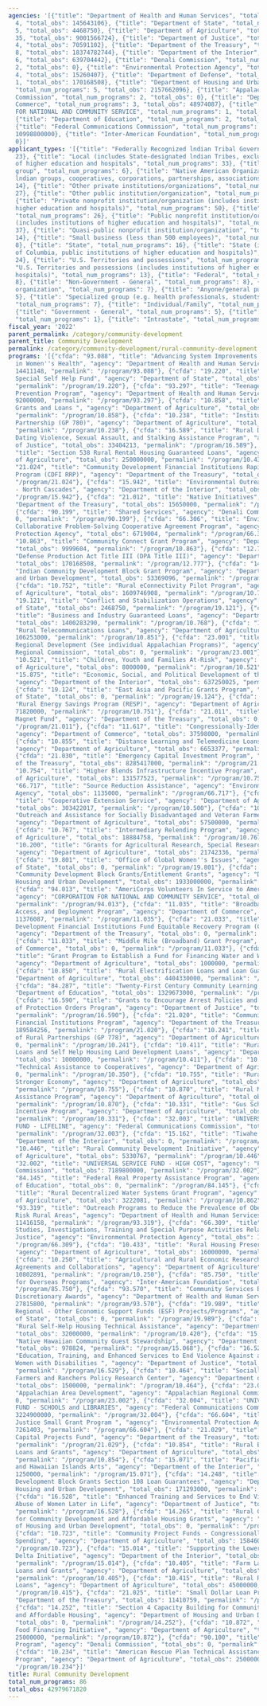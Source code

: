 ```yaml
---
agencies: '[{"title": "Department of Health and Human Services", "total_num_programs":
  4, "total_obs": 145643106}, {"title": "Department of State", "total_num_programs":
  5, "total_obs": 4468750}, {"title": "Department of Agriculture", "total_num_programs":
  35, "total_obs": 9001566724}, {"title": "Department of Justice", "total_num_programs":
  4, "total_obs": 70591102}, {"title": "Department of the Treasury", "total_num_programs":
  8, "total_obs": 18374782744}, {"title": "Department of the Interior", "total_num_programs":
  6, "total_obs": 639704442}, {"title": "Denali Commission", "total_num_programs":
  2, "total_obs": 0}, {"title": "Environmental Protection Agency", "total_num_programs":
  4, "total_obs": 15260407}, {"title": "Department of Defense", "total_num_programs":
  1, "total_obs": 170168508}, {"title": "Department of Housing and Urban Development",
  "total_num_programs": 5, "total_obs": 2157662096}, {"title": "Appalachian Regional
  Commission", "total_num_programs": 2, "total_obs": 0}, {"title": "Department of
  Commerce", "total_num_programs": 3, "total_obs": 48974087}, {"title": "CORPORATION
  FOR NATIONAL AND COMMUNITY SERVICE", "total_num_programs": 1, "total_obs": 22376854},
  {"title": "Department of Education", "total_num_programs": 2, "total_obs": 1329673000},
  {"title": "Federal Communications Commission", "total_num_programs": 3, "total_obs":
  10998800000}, {"title": "Inter-American Foundation", "total_num_programs": 1, "total_obs":
  0}]'
applicant_types: '[{"title": "Federally Recognized lndian Tribal Governments", "total_num_programs":
  23}, {"title": "Local (includes State-designated lndian Tribes, excludes institutions
  of higher education and hospitals", "total_num_programs": 33}, {"title": "Minority
  group", "total_num_programs": 6}, {"title": "Native American Organizations (includes
  lndian groups, cooperatives, corporations, partnerships, associations)", "total_num_programs":
  14}, {"title": "Other private institutions/organizations", "total_num_programs":
  27}, {"title": "Other public institution/organization", "total_num_programs": 27},
  {"title": "Private nonprofit institution/organization (includes institutions of
  higher education and hospitals)", "total_num_programs": 50}, {"title": "Profit organization",
  "total_num_programs": 26}, {"title": "Public nonprofit institution/organization
  (includes institutions of higher education and hospitals)", "total_num_programs":
  37}, {"title": "Quasi-public nonprofit institution/organization", "total_num_programs":
  14}, {"title": "Small business (less than 500 employees)", "total_num_programs":
  8}, {"title": "State", "total_num_programs": 16}, {"title": "State (includes District
  of Columbia, public institutions of higher education and hospitals)", "total_num_programs":
  24}, {"title": "U.S. Territories and possessions", "total_num_programs": 16}, {"title":
  "U.S. Territories and possessions (includes institutions of higher education and
  hospitals)", "total_num_programs": 13}, {"title": "Federal", "total_num_programs":
  8}, {"title": "Non-Government - General", "total_num_programs": 8}, {"title": "Sponsored
  organization", "total_num_programs": 7}, {"title": "Anyone/general public", "total_num_programs":
  5}, {"title": "Specialized group (e.g. health professionals, students, veterans)",
  "total_num_programs": 7}, {"title": "Individual/Family", "total_num_programs": 6},
  {"title": "Government - General", "total_num_programs": 5}, {"title": "Interstate",
  "total_num_programs": 1}, {"title": "Intrastate", "total_num_programs": 2}]'
fiscal_year: '2022'
parent_permalink: /category/community-development
parent_title: Community Development
permalink: /category/community-development/rural-community-development
programs: '[{"cfda": "93.088", "title": "Advancing System Improvements for Key Issues
  in Women''s Health", "agency": "Department of Health and Human Services", "total_obs":
  14411148, "permalink": "/program/93.088"}, {"cfda": "19.220", "title": "Ambassadors''
  Special Self Help Fund", "agency": "Department of State", "total_obs": 2000000,
  "permalink": "/program/19.220"}, {"cfda": "93.297", "title": "Teenage Pregnancy
  Prevention Program", "agency": "Department of Health and Human Services", "total_obs":
  92000000, "permalink": "/program/93.297"}, {"cfda": "10.858", "title": "Denali Commission
  Grants and Loans ", "agency": "Department of Agriculture", "total_obs": 1132805,
  "permalink": "/program/10.858"}, {"cfda": "10.238", "title": "Institute of Rural
  Partnership (GP 780)", "agency": "Department of Agriculture", "total_obs": 9500000,
  "permalink": "/program/10.238"}, {"cfda": "16.589", "title": "Rural Domestic Violence,
  Dating Violence, Sexual Assault, and Stalking Assistance Program", "agency": "Department
  of Justice", "total_obs": 33404213, "permalink": "/program/16.589"}, {"cfda": "10.438",
  "title": "Section 538 Rural Rental Housing Guaranteed Loans", "agency": "Department
  of Agriculture", "total_obs": 250000000, "permalink": "/program/10.438"}, {"cfda":
  "21.024", "title": "Community Development Financial Institutions Rapid Response
  Program (CDFI RRP)", "agency": "Department of the Treasury", "total_obs": 0, "permalink":
  "/program/21.024"}, {"cfda": "15.942", "title": "Environmental Outreach and Conservation
  - North Cascades", "agency": "Department of the Interior", "total_obs": 0, "permalink":
  "/program/15.942"}, {"cfda": "21.012", "title": "Native Initiatives", "agency":
  "Department of the Treasury", "total_obs": 15650000, "permalink": "/program/21.012"},
  {"cfda": "90.199", "title": "Shared Services", "agency": "Denali Commission", "total_obs":
  0, "permalink": "/program/90.199"}, {"cfda": "66.306", "title": "Environmental Justice
  Collaborative Problem-Solving Cooperative Agreement Program", "agency": "Environmental
  Protection Agency", "total_obs": 6719004, "permalink": "/program/66.306"}, {"cfda":
  "10.863", "title": "Community Connect Grant Program", "agency": "Department of Agriculture",
  "total_obs": 9999604, "permalink": "/program/10.863"}, {"cfda": "12.777", "title":
  "Defense Production Act Title III (DPA Title III)", "agency": "Department of Defense",
  "total_obs": 170168508, "permalink": "/program/12.777"}, {"cfda": "14.862", "title":
  "Indian Community Development Block Grant Program", "agency": "Department of Housing
  and Urban Development", "total_obs": 53369096, "permalink": "/program/14.862"},
  {"cfda": "10.752", "title": "Rural eConnectivity Pilot Program", "agency": "Department
  of Agriculture", "total_obs": 1609746908, "permalink": "/program/10.752"}, {"cfda":
  "19.121", "title": "Conflict and Stabilization Operations", "agency": "Department
  of State", "total_obs": 2468750, "permalink": "/program/19.121"}, {"cfda": "10.768",
  "title": "Business and Industry Guaranteed Loans", "agency": "Department of Agriculture",
  "total_obs": 1400283290, "permalink": "/program/10.768"}, {"cfda": "10.851", "title":
  "Rural Telecommunications Loans", "agency": "Department of Agriculture", "total_obs":
  106253000, "permalink": "/program/10.851"}, {"cfda": "23.001", "title": "Appalachian
  Regional Development (See individual Appalachian Programs)", "agency": "Appalachian
  Regional Commission", "total_obs": 0, "permalink": "/program/23.001"}, {"cfda":
  "10.521", "title": "Children, Youth and Families At-Risk", "agency": "Department
  of Agriculture", "total_obs": 8000000, "permalink": "/program/10.521"}, {"cfda":
  "15.875", "title": "Economic, Social, and Political Development of the Territories",
  "agency": "Department of the Interior", "total_obs": 637250025, "permalink": "/program/15.875"},
  {"cfda": "19.124", "title": "East Asia and Pacific Grants Program", "agency": "Department
  of State", "total_obs": 0, "permalink": "/program/19.124"}, {"cfda": "10.751", "title":
  "Rural Energy Savings Program (RESP)", "agency": "Department of Agriculture", "total_obs":
  71820000, "permalink": "/program/10.751"}, {"cfda": "21.011", "title": "Capital
  Magnet Fund", "agency": "Department of the Treasury", "total_obs": 0, "permalink":
  "/program/21.011"}, {"cfda": "11.617", "title": "Congressionally-Identified Projects",
  "agency": "Department of Commerce", "total_obs": 37598000, "permalink": "/program/11.617"},
  {"cfda": "10.855", "title": "Distance Learning and Telemedicine Loans and Grants",
  "agency": "Department of Agriculture", "total_obs": 6653377, "permalink": "/program/10.855"},
  {"cfda": "21.030", "title": "Emergency Capital Investment Program", "agency": "Department
  of the Treasury", "total_obs": 8285417000, "permalink": "/program/21.030"}, {"cfda":
  "10.754", "title": "Higher Blends Infrastructure Incentive Program", "agency": "Department
  of Agriculture", "total_obs": 131577523, "permalink": "/program/10.754"}, {"cfda":
  "66.717", "title": "Source Reduction Assistance", "agency": "Environmental Protection
  Agency", "total_obs": 1135000, "permalink": "/program/66.717"}, {"cfda": "10.500",
  "title": "Cooperative Extension Service", "agency": "Department of Agriculture",
  "total_obs": 303422017, "permalink": "/program/10.500"}, {"cfda": "10.443", "title":
  "Outreach and Assistance for Socially Disadvantaged and Veteran Farmers and Ranchers",
  "agency": "Department of Agriculture", "total_obs": 57500000, "permalink": "/program/10.443"},
  {"cfda": "10.767", "title": "Intermediary Relending Program", "agency": "Department
  of Agriculture", "total_obs": 18884758, "permalink": "/program/10.767"}, {"cfda":
  "10.200", "title": "Grants for Agricultural Research, Special Research Grants",
  "agency": "Department of Agriculture", "total_obs": 21742336, "permalink": "/program/10.200"},
  {"cfda": "19.801", "title": "Office of Global Women''s Issues", "agency": "Department
  of State", "total_obs": 0, "permalink": "/program/19.801"}, {"cfda": "14.218", "title":
  "Community Development Block Grants/Entitlement Grants", "agency": "Department of
  Housing and Urban Development", "total_obs": 1933000000, "permalink": "/program/14.218"},
  {"cfda": "94.013", "title": "AmeriCorps Volunteers In Service to America 94.013",
  "agency": "CORPORATION FOR NATIONAL AND COMMUNITY SERVICE", "total_obs": 22376854,
  "permalink": "/program/94.013"}, {"cfda": "11.035", "title": "Broadband Equity,
  Access, and Deployment Program", "agency": "Department of Commerce", "total_obs":
  11376087, "permalink": "/program/11.035"}, {"cfda": "21.033", "title": "Community
  Development Financial Institutions Fund Equitable Recovery Program (CDFI ERP)",
  "agency": "Department of the Treasury", "total_obs": 0, "permalink": "/program/21.033"},
  {"cfda": "11.033", "title": "Middle Mile (Broadband) Grant Program", "agency": "Department
  of Commerce", "total_obs": 0, "permalink": "/program/11.033"}, {"cfda": "10.864",
  "title": "Grant Program to Establish a Fund for Financing Water and Wastewater Projects",
  "agency": "Department of Agriculture", "total_obs": 1000000, "permalink": "/program/10.864"},
  {"cfda": "10.850", "title": "Rural Electrification Loans and Loan Guarantees", "agency":
  "Department of Agriculture", "total_obs": 4404330000, "permalink": "/program/10.850"},
  {"cfda": "84.287", "title": "Twenty-First Century Community Learning Centers", "agency":
  "Department of Education", "total_obs": 1329673000, "permalink": "/program/84.287"},
  {"cfda": "16.590", "title": "Grants to Encourage Arrest Policies and Enforcement
  of Protection Orders Program", "agency": "Department of Justice", "total_obs": 29416268,
  "permalink": "/program/16.590"}, {"cfda": "21.020", "title": "Community Development
  Financial Institutions Program", "agency": "Department of the Treasury", "total_obs":
  189584256, "permalink": "/program/21.020"}, {"cfda": "10.241", "title": "Institute
  of Rural Partnerships (GP 778)", "agency": "Department of Agriculture", "total_obs":
  0, "permalink": "/program/10.241"}, {"cfda": "10.411", "title": "Rural Housing Site
  Loans and Self Help Housing Land Development Loans", "agency": "Department of Agriculture",
  "total_obs": 10000000, "permalink": "/program/10.411"}, {"cfda": "10.350", "title":
  "Technical Assistance to Cooperatives", "agency": "Department of Agriculture", "total_obs":
  0, "permalink": "/program/10.350"}, {"cfda": "10.755", "title": "Rural Innovation
  Stronger Economy", "agency": "Department of Agriculture", "total_obs": 2000000,
  "permalink": "/program/10.755"}, {"cfda": "10.870", "title": "Rural Microentrepreneur
  Assistance Program", "agency": "Department of Agriculture", "total_obs": 156836170,
  "permalink": "/program/10.870"}, {"cfda": "10.331", "title": "Gus Schumacher Nutrition
  Incentive Program", "agency": "Department of Agriculture", "total_obs": 33982780,
  "permalink": "/program/10.331"}, {"cfda": "32.003", "title": "UNIVERSAL SERVICE
  FUND - LIFELINE", "agency": "Federal Communications Commission", "total_obs": 584100000,
  "permalink": "/program/32.003"}, {"cfda": "15.162", "title": "Tiwahe Housing", "agency":
  "Department of the Interior", "total_obs": 0, "permalink": "/program/15.162"}, {"cfda":
  "10.446", "title": "Rural Community Development Initiative", "agency": "Department
  of Agriculture", "total_obs": 5330767, "permalink": "/program/10.446"}, {"cfda":
  "32.002", "title": "UNIVERSAL SERVICE FUND - HIGH COST", "agency": "Federal Communications
  Commission", "total_obs": 7189800000, "permalink": "/program/32.002"}, {"cfda":
  "84.145", "title": "Federal Real Property Assistance Program", "agency": "Department
  of Education", "total_obs": 0, "permalink": "/program/84.145"}, {"cfda": "10.862",
  "title": "Rural Decentralized Water Systems Grant Program", "agency": "Department
  of Agriculture", "total_obs": 3222081, "permalink": "/program/10.862"}, {"cfda":
  "93.319", "title": "Outreach Programs to Reduce the Prevalence of Obesity in High
  Risk Rural Areas", "agency": "Department of Health and Human Services", "total_obs":
  11416158, "permalink": "/program/93.319"}, {"cfda": "66.309", "title": "Surveys,
  Studies, Investigations, Training and Special Purpose Activities Relating to Environmental
  Justice", "agency": "Environmental Protection Agency", "total_obs": 145000, "permalink":
  "/program/66.309"}, {"cfda": "10.433", "title": "Rural Housing Preservation Grants",
  "agency": "Department of Agriculture", "total_obs": 16000000, "permalink": "/program/10.433"},
  {"cfda": "10.250", "title": "Agricultural and Rural Economic Research, Cooperative
  Agreements and Collaborations", "agency": "Department of Agriculture", "total_obs":
  10802891, "permalink": "/program/10.250"}, {"cfda": "85.750", "title": "IAF Assistance
  for Overseas Programs", "agency": "Inter-American Foundation", "total_obs": 0, "permalink":
  "/program/85.750"}, {"cfda": "93.570", "title": "Community Services Block Grant
  Discretionary Awards", "agency": "Department of Health and Human Services", "total_obs":
  27815800, "permalink": "/program/93.570"}, {"cfda": "19.989", "title": "State/African
  Regional - Other Economic Support Funds (ESF) Projects/Programs", "agency": "Department
  of State", "total_obs": 0, "permalink": "/program/19.989"}, {"cfda": "10.420", "title":
  "Rural Self-Help Housing Technical Assistance", "agency": "Department of Agriculture",
  "total_obs": 32000000, "permalink": "/program/10.420"}, {"cfda": "15.068", "title":
  "Native Hawaiian Community Guest Stewardship", "agency": "Department of the Interior",
  "total_obs": 978824, "permalink": "/program/15.068"}, {"cfda": "16.529", "title":
  "Education, Training, and Enhanced Services to End Violence Against and Abuse of
  Women with Disabilities ", "agency": "Department of Justice", "total_obs": 4119788,
  "permalink": "/program/16.529"}, {"cfda": "10.464", "title": "Socially Disadvantaged
  Farmers and Ranchers Policy Research Center", "agency": "Department of Agriculture",
  "total_obs": 1500000, "permalink": "/program/10.464"}, {"cfda": "23.002", "title":
  "Appalachian Area Development", "agency": "Appalachian Regional Commission", "total_obs":
  0, "permalink": "/program/23.002"}, {"cfda": "32.004", "title": "UNIVERSAL SERVICE
  FUND - SCHOOLS and LIBRARIES", "agency": "Federal Communications Commission", "total_obs":
  3224900000, "permalink": "/program/32.004"}, {"cfda": "66.604", "title": "Environmental
  Justice Small Grant Program ", "agency": "Environmental Protection Agency", "total_obs":
  7261403, "permalink": "/program/66.604"}, {"cfda": "21.029", "title": "Coronavirus
  Capital Projects Fund", "agency": "Department of the Treasury", "total_obs": 9872720729,
  "permalink": "/program/21.029"}, {"cfda": "10.854", "title": "Rural Economic Development
  Loans and Grants", "agency": "Department of Agriculture", "total_obs": 126816800,
  "permalink": "/program/10.854"}, {"cfda": "15.071", "title": "Pacific Northwest
  and Hawaiian Islands Arts", "agency": "Department of the Interior", "total_obs":
  1250000, "permalink": "/program/15.071"}, {"cfda": "14.248", "title": "Community
  Development Block Grants Section 108 Loan Guarantees", "agency": "Department of
  Housing and Urban Development", "total_obs": 171293000, "permalink": "/program/14.248"},
  {"cfda": "16.528", "title": "Enhanced Training and Services to End Violence and
  Abuse of Women Later in Life", "agency": "Department of Justice", "total_obs": 3650833,
  "permalink": "/program/16.528"}, {"cfda": "14.265", "title": "Rural Capacity Building
  for Community Development and Affordable Housing Grants", "agency": "Department
  of Housing and Urban Development", "total_obs": 0, "permalink": "/program/14.265"},
  {"cfda": "10.723", "title": "Community Project Funds - Congressionally Directed
  Spending", "agency": "Department of Agriculture", "total_obs": 15846000, "permalink":
  "/program/10.723"}, {"cfda": "15.014", "title": "Supporting the Lower Mississippi
  Delta Initiative", "agency": "Department of the Interior", "total_obs": 225593,
  "permalink": "/program/15.014"}, {"cfda": "10.405", "title": "Farm Labor Housing
  Loans and Grants", "agency": "Department of Agriculture", "total_obs": 80383617,
  "permalink": "/program/10.405"}, {"cfda": "10.415", "title": "Rural Rental Housing
  Loans", "agency": "Department of Agriculture", "total_obs": 45000000, "permalink":
  "/program/10.415"}, {"cfda": "21.025", "title": "Small Dollar Loan Program", "agency":
  "Department of the Treasury", "total_obs": 11410759, "permalink": "/program/21.025"},
  {"cfda": "14.252", "title": "Section 4 Capacity Building for Community Development
  and Affordable Housing", "agency": "Department of Housing and Urban Development",
  "total_obs": 0, "permalink": "/program/14.252"}, {"cfda": "10.872", "title": "Healthy
  Food Financing Initiative", "agency": "Department of Agriculture", "total_obs":
  25000000, "permalink": "/program/10.872"}, {"cfda": "90.100", "title": "Denali Commission
  Program", "agency": "Denali Commission", "total_obs": 0, "permalink": "/program/90.100"},
  {"cfda": "10.234", "title": "American Rescue Plan Technical Assistance Investment
  Program", "agency": "Department of Agriculture", "total_obs": 25000000, "permalink":
  "/program/10.234"}]'
title: Rural Community Development
total_num_programs: 86
total_obs: 42979671820
---
```

